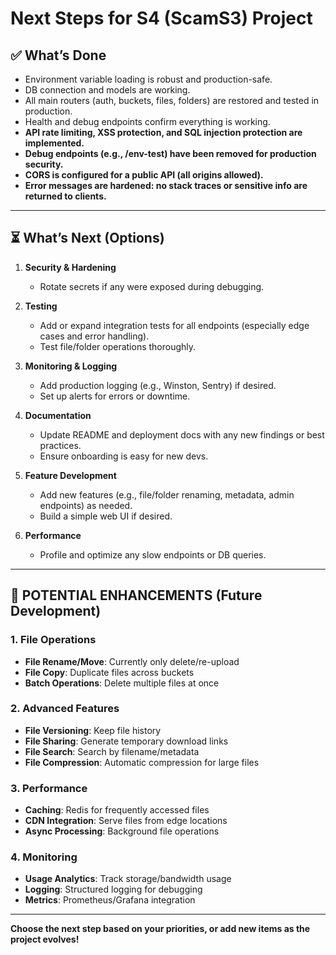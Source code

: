 # Next Steps for S4 (ScamS3) Project

## ✅ What’s Done
- Environment variable loading is robust and production-safe.
- DB connection and models are working.
- All main routers (auth, buckets, files, folders) are restored and tested in production.
- Health and debug endpoints confirm everything is working.
- **API rate limiting, XSS protection, and SQL injection protection are implemented.**
- **Debug endpoints (e.g., /env-test) have been removed for production security.**
- **CORS is configured for a public API (all origins allowed).**
- **Error messages are hardened: no stack traces or sensitive info are returned to clients.**

---

## ⏳ What’s Next (Options)

1. **Security & Hardening**
   - Rotate secrets if any were exposed during debugging.

2. **Testing**
   - Add or expand integration tests for all endpoints (especially edge cases and error handling).
   - Test file/folder operations thoroughly.

3. **Monitoring & Logging**
   - Add production logging (e.g., Winston, Sentry) if desired.
   - Set up alerts for errors or downtime.

4. **Documentation**
   - Update README and deployment docs with any new findings or best practices.
   - Ensure onboarding is easy for new devs.

5. **Feature Development**
   - Add new features (e.g., file/folder renaming, metadata, admin endpoints) as needed.
   - Build a simple web UI if desired.

6. **Performance**
   - Profile and optimize any slow endpoints or DB queries.

---

## 🚀 POTENTIAL ENHANCEMENTS (Future Development)

### 1. File Operations
- **File Rename/Move**: Currently only delete/re-upload
- **File Copy**: Duplicate files across buckets
- **Batch Operations**: Delete multiple files at once

### 2. Advanced Features
- **File Versioning**: Keep file history
- **File Sharing**: Generate temporary download links
- **File Search**: Search by filename/metadata
- **File Compression**: Automatic compression for large files

### 3. Performance
- **Caching**: Redis for frequently accessed files
- **CDN Integration**: Serve files from edge locations
- **Async Processing**: Background file operations

### 4. Monitoring
- **Usage Analytics**: Track storage/bandwidth usage
- **Logging**: Structured logging for debugging
- **Metrics**: Prometheus/Grafana integration

---

**Choose the next step based on your priorities, or add new items as the project evolves!**
